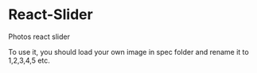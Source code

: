 # React-Slider
Photos react slider

To use it, you should load your own image in spec folder and rename it to 1,2,3,4,5 etc.
